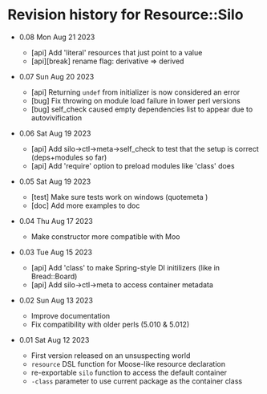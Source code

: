 # Revision history for Resource::Silo

- 0.08    Mon Aug 21 2023
    - [api] Add 'literal' resources that just point to a value
    - [api][break] rename flag: derivative => derived

- 0.07    Sun Aug 20 2023
    - [api] Returning `undef` from initializer is now considered an error
    - [bug] Fix throwing on module load failure in lower perl versions
    - [bug] self_check caused empty dependencies list to appear due to autovivification

- 0.06    Sat Aug 19 2023
    - [api] Add silo->ctl->meta->self_check to test that the setup is correct (deps+modules so far)
    - [api] Add 'require' option to preload modules like 'class' does

- 0.05    Sat Aug 19 2023
    - [test] Make sure tests work on windows (quotemeta \)
    - [doc] Add more examples to doc

- 0.04    Thu Aug 17 2023
    - Make constructor more compatible with Moo

- 0.03    Tue Aug 15 2023
    - [api] Add 'class' to make Spring-style DI initilizers
      (like in Bread::Board)
    - [api] Add silo->ctl->meta to access container metadata

- 0.02    Sun Aug 13 2023
    - Improve documentation
    - Fix compatibility with older perls (5.010 & 5.012)

- 0.01    Sat Aug 12 2023
    - First version released on an unsuspecting world
    - `resource` DSL function for Moose-like resource declaration
    - re-exportable `silo` function to access the default container
    - `-class` parameter to use current package as the container class

